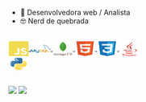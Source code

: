 
- 💼 Desenvolvedora web / Analista
- 🤓 Nerd de quebrada

<div>
  <a href="https://github.com/querenneves">
<div style="display: inline_block"><br>
  <img align="center" alt="Rafa-Js" height="30" width="40" src="https://raw.githubusercontent.com/devicons/devicon/master/icons/javascript/javascript-plain.svg">
  <img align="center" alt="Rafa-Mysql" height="30" width="40" src="https://github.com/devicons/devicon/blob/master/icons/mysql/mysql-original-wordmark.svg">
  <img align="center" alt="Rafa-MONGO" height="30" width="40" src="https://raw.githubusercontent.com/devicons/devicon/master/icons/mongodb/mongodb-original-wordmark.svg">
  <img align="center" alt="Rafa-HTML" height="30" width="40" src="https://raw.githubusercontent.com/devicons/devicon/master/icons/html5/html5-original.svg">
  <img align="center" alt="Rafa-CSS" height="30" width="40" src="https://raw.githubusercontent.com/devicons/devicon/master/icons/css3/css3-original.svg">
 <img align="center" alt="Rafa-JAVA" height="30" width="40" src="https://raw.githubusercontent.com/devicons/devicon/master/icons/java/java-plain.svg">
</div>
 <img align="center" alt="Rafa-JAVA" height="30" width="40" src="https://github.com/devicons/devicon/blob/master/icons/python/python-original.svg">
</div>
  
  ##
 
<div> 
  <a href="https://www.instagram.com/qnevesdev/" target="_blank"><img src="https://img.shields.io/badge/-Instagram-%23E4405F?style=for-the-badge&logo=instagram&logoColor=white" target="_blank"></a>
  <a href="https://www.youtube.com/channel/UC0_eiOk0rdYYcaLrd_J8R_g" target="_blank"><img src="https://img.shields.io/badge/YouTube-FF0000?style=for-the-badge&logo=youtube&logoColor=white" target="_blank"></a>
</div>
